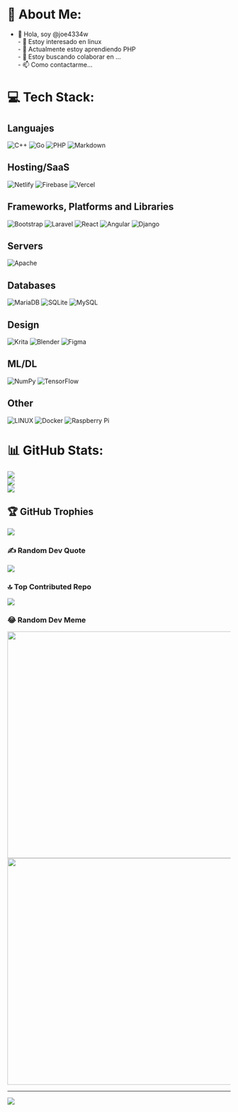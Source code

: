 # 💫 About Me:
- 👋 Hola, soy @joe4334w<br>- 👀 Estoy interesado en linux<br>- 🌱 Actualmente estoy aprendiendo PHP<br>- 💞️ Estoy buscando colaborar en ...<br>- 📫 Como contactarme...


# 💻 Tech Stack:

## Languajes
![C++](https://img.shields.io/badge/c++-%2300599C.svg?style=plastic&logo=c%2B%2B&logoColor=white) ![Go](https://img.shields.io/badge/go-%2300ADD8.svg?style=plastic&logo=go&logoColor=white) ![PHP](https://img.shields.io/badge/php-%23777BB4.svg?style=plastic&logo=php&logoColor=white) ![Markdown](https://img.shields.io/badge/markdown-%23000000.svg?style=plastic&logo=markdown&logoColor=white)
## Hosting/SaaS
![Netlify](https://img.shields.io/badge/netlify-%23000000.svg?style=plastic&logo=netlify&logoColor=#00C7B7) ![Firebase](https://img.shields.io/badge/firebase-%23039BE5.svg?style=plastic&logo=firebase) ![Vercel](https://img.shields.io/badge/vercel-%23000000.svg?style=plastic&logo=vercel&logoColor=white) 
## Frameworks, Platforms and Libraries
![Bootstrap](https://img.shields.io/badge/bootstrap-%23563D7C.svg?style=plastic&logo=bootstrap&logoColor=white) ![Laravel](https://img.shields.io/badge/laravel-%23FF2D20.svg?style=plastic&logo=laravel&logoColor=white) ![React](https://img.shields.io/badge/react-%2320232a.svg?style=plastic&logo=react&logoColor=%2361DAFB) ![Angular](https://img.shields.io/badge/angular-%23DD0031.svg?style=plastic&logo=angular&logoColor=white) ![Django](https://img.shields.io/badge/django-%23092E20.svg?style=plastic&logo=django&logoColor=white) 
## Servers
![Apache](https://img.shields.io/badge/apache-%23D42029.svg?style=plastic&logo=apache&logoColor=white) 
## Databases
![MariaDB](https://img.shields.io/badge/MariaDB-003545?style=plastic&logo=mariadb&logoColor=white) ![SQLite](https://img.shields.io/badge/sqlite-%2307405e.svg?style=plastic&logo=sqlite&logoColor=white) ![MySQL](https://img.shields.io/badge/mysql-%2300f.svg?style=plastic&logo=mysql&logoColor=white) 
## Design 
![Krita](https://img.shields.io/badge/Krita-203759?style=plastic&logo=krita&logoColor=EEF37B) ![Blender](https://img.shields.io/badge/blender-%23F5792A.svg?style=plastic&logo=blender&logoColor=white) ![Figma](https://img.shields.io/badge/figma-%23F24E1E.svg?style=plastic&logo=figma&logoColor=white) 
## ML/DL
![NumPy](https://img.shields.io/badge/numpy-%23013243.svg?style=plastic&logo=numpy&logoColor=white) ![TensorFlow](https://img.shields.io/badge/TensorFlow-%23FF6F00.svg?style=plastic&logo=TensorFlow&logoColor=white) 
## Other
![LINUX](https://img.shields.io/badge/Linux-FCC624?style=plastic&logo=linux&logoColor=black) ![Docker](https://img.shields.io/badge/docker-%230db7ed.svg?style=plastic&logo=docker&logoColor=white) ![Raspberry Pi](https://img.shields.io/badge/-RaspberryPi-C51A4A?style=plastic&logo=Raspberry-Pi)

# 📊 GitHub Stats:
![](https://github-readme-stats.vercel.app/api?username=joe4334w&theme=synthwave&hide_border=true&include_all_commits=false&count_private=false)<br/>
![](https://github-readme-streak-stats.herokuapp.com/?user=joe4334w&theme=synthwave&hide_border=true)<br/>
![](https://github-readme-stats.vercel.app/api/top-langs/?username=joe4334w&theme=synthwave&hide_border=true&include_all_commits=false&count_private=false&layout=compact)

## 🏆 GitHub Trophies
![](https://github-profile-trophy.vercel.app/?username=joe4334w&theme=tokyonight&no-frame=false&no-bg=true&margin-w=4)

### ✍️ Random Dev Quote
![](https://quotes-github-readme.vercel.app/api?type=horizontal&theme=radical)

### 🔝 Top Contributed Repo
![](https://github-contributor-stats.vercel.app/api?username=joe4334w&limit=5&theme=monokai&combine_all_yearly_contributions=true)

### 😂 Random Dev Meme
<img src="https://img.devrant.com/devrant/rant/r_1799945_d1D3F.jpg" width="512px"/>
<img src="https://i.chzbgr.com/full/5972923904/h50952EB3/linux-penguin-develops-a-drinking-problem" width="512px"/>

---
[![](https://visitcount.itsvg.in/api?id=joe4334w&icon=2&color=12)](https://visitcount.itsvg.in)

<!-- Proudly created with GPRM ( https://gprm.itsvg.in ) -->
